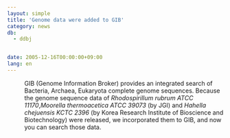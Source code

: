 ```yaml
---
layout: simple
title: 'Genome data were added to GIB'
category: news
db:
  - ddbj


date: 2005-12-16T00:00:00+09:00
lang: en
---
```


<html>
<dd>GIB (Genome Information Broker) provides an integrated search of Bacteria, Archaea, Eukaryota complete genome sequences. Because the genome sequence data of <i>Rhodospirillum rubrum ATCC 11170</i>,<i>Moorella thermoacetica ATCC 39073</i> (by JGI) and <i>Hahella chejuensis KCTC 2396</i> (by Korea Research Institute of Bioscience and Biotechnology) were released, we incorporated them to GIB, and now you can search those data.</dd>
</html>
